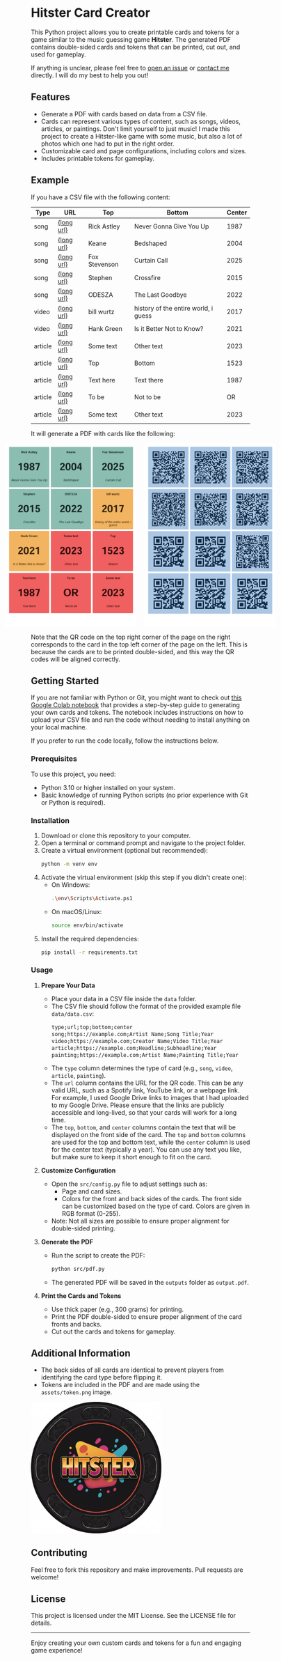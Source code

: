 # Hitster Card Creator

This Python project allows you to create printable cards and tokens for a game similar to the music guessing game **Hitster**. The generated PDF contains double-sided cards and tokens that can be printed, cut out, and used for gameplay.

If anything is unclear, please feel free to [open an issue](https://github.com/WesselvanDam/hitster-card-generator/issues) or [contact me](mailto:wessel@wesselvandam.nl) directly. I will do my best to help you out!

## Features

- Generate a PDF with cards based on data from a CSV file.
- Cards can represent various types of content, such as songs, videos, articles, or paintings. Don't limit yourself to just music! I made this project to create a Hitster-like game with some music, but also a lot of photos which one had to put in the right order.
- Customizable card and page configurations, including colors and sizes.
- Includes printable tokens for gameplay.

## Example

If you have a CSV file with the following content:

| Type    | URL                                                                 | Top                | Bottom               | Center |
|---------|---------------------------------------------------------------------|--------------------|----------------------|--------|
| song    | [{long url}](https://open.spotify.com/track/4PTG3Z6ehGkBFwjybzWkR8?si=f51ee06bce0e4a94) | Rick Astley        | Never Gonna Give You Up | 1987   |
| song    | [{long url}](https://open.spotify.com/track/17xGX76BVzLRSbpYteAGR4?si=86f7c45002f74cd2) | Keane              | Bedshaped            | 2004   |
| song    | [{long url}](https://open.spotify.com/track/5sT0sdrMmM4L4ZdBiv4Q2Z?si=78f89c69b69a4410) | Fox Stevenson      | Curtain Call         | 2025   |
| song    | [{long url}](https://open.spotify.com/track/5HjBpej4uHPAX8sMeUFJms?si=8ef2aeff255f475b) | Stephen            | Crossfire            | 2015   |
| song    | [{long url}](https://open.spotify.com/track/2gQK13gXYZRq2MgvPJyHx8?si=bbbd9f31922143da) | ODESZA             | The Last Goodbye     | 2022   |
| video   | [{long url}](https://www.youtube.com/watch?v=xuCn8ux2gbs&pp=ygUjaGlzdG9yeSBvZiB0aGUgZW50aXJlIHdvcmxkIGkgZ3Vlc3PSBwkJhgkBhyohjO8%3D) | bill wurtz         | history of the entire world, i guess | 2017   |
| video   | [{long url}](https://www.youtube.com/watch?v=2PF5AAEAWTs&pp=ygUkd291bGQgeW91IHJhdGhlciBub3Qga25vdyBoYW5rIGdyZWVu) | Hank Green         | Is it Better Not to Know? | 2021   |
| article | [{long url}](https://www.google.com/)                                     | Some text          | Other text           | 2023   |
| article | [{long url}](https://www.google.com/)                                     | Top                | Bottom               | 1523   |
| article | [{long url}](https://www.google.com/)                                     | Text here          | Text there           | 1987   |
| article | [{long url}](https://www.google.com/)                                     | To be              | Not to be            | OR     |
| article | [{long url}](https://www.google.com/)                                     | Some text          | Other text           | 2023   |

It will generate a PDF with cards like the following:

<div style="display: flex; justify-content: center; gap: 20px;">
  <img src="docs/example_output_front.png" alt="Example Front Side" width="300">
  <img src="docs/example_output_back.png" alt="Example Back Side" width="300">
</div>

Note that the QR code on the top right corner of the page on the right corresponds to the card in the top left corner of the page on the left. This is because the cards are to be printed double-sided, and this way the QR codes will be aligned correctly.

## Getting Started

If you are not familiar with Python or Git, you might want to check out [this Google Colab notebook](https://colab.research.google.com/drive/1wJosGkdxvzGYWLykdSODbbToHJt-_Z4P?usp=sharing) that provides a step-by-step guide to generating your own cards and tokens. The notebook includes instructions on how to upload your CSV file and run the code without needing to install anything on your local machine.

If you prefer to run the code locally, follow the instructions below.

### Prerequisites

To use this project, you need:

- Python 3.10 or higher installed on your system.
- Basic knowledge of running Python scripts (no prior experience with Git or Python is required).

### Installation

1. Download or clone this repository to your computer.
2. Open a terminal or command prompt and navigate to the project folder.
3. Create a virtual environment (optional but recommended):
   ```bash
   python -m venv env
   ```
4. Activate the virtual environment (skip this step if you didn't create one):
   - On Windows:
     ```bash
     .\env\Scripts\Activate.ps1
     ```
   - On macOS/Linux:
     ```bash
     source env/bin/activate
     ```
5. Install the required dependencies:
   ```bash
   pip install -r requirements.txt
   ```

### Usage

1. **Prepare Your Data**

   - Place your data in a CSV file inside the `data` folder.
   - The CSV file should follow the format of the provided example file `data/data.csv`:
     ```csv
     type;url;top;bottom;center
     song;https://example.com;Artist Name;Song Title;Year
     video;https://example.com;Creator Name;Video Title;Year
     article;https://example.com;Headline;Subheadline;Year
     painting;https://example.com;Artist Name;Painting Title;Year
     ```
   - The `type` column determines the type of card (e.g., `song`, `video`, `article`, `painting`).
   - The `url` column contains the URL for the QR code. This can be any valid URL, such as a Spotify link, YouTube link, or a webpage link. For example, I used Google Drive links to images that I had uploaded to my Google Drive. Please ensure that the links are publicly accessible and long-lived, so that your cards will work for a long time.
    - The `top`, `bottom`, and `center` columns contain the text that will be displayed on the front side of the card. The `top` and `bottom` columns are used for the top and bottom text, while the `center` column is used for the center text (typically a year). You can use any text you like, but make sure to keep it short enough to fit on the card.

2. **Customize Configuration**

   - Open the `src/config.py` file to adjust settings such as:
     - Page and card sizes.
     - Colors for the front and back sides of the cards. The front side can be customized based on the type of card. Colors are given in RGB format (0-255).
   - Note: Not all sizes are possible to ensure proper alignment for double-sided printing.

3. **Generate the PDF**

   - Run the script to create the PDF:
     ```bash
     python src/pdf.py
     ```
   - The generated PDF will be saved in the `outputs` folder as `output.pdf`.

4. **Print the Cards and Tokens**
   - Use thick paper (e.g., 300 grams) for printing.
   - Print the PDF double-sided to ensure proper alignment of the card fronts and backs.
   - Cut out the cards and tokens for gameplay.

## Additional Information

- The back sides of all cards are identical to prevent players from identifying the card type before flipping it.
- Tokens are included in the PDF and are made using the `assets/token.png` image.

<img src="assets/token.png" alt="Example Token" width="300px">

## Contributing

Feel free to fork this repository and make improvements. Pull requests are welcome!

## License

This project is licensed under the MIT License. See the LICENSE file for details.

---

Enjoy creating your own custom cards and tokens for a fun and engaging game experience!
